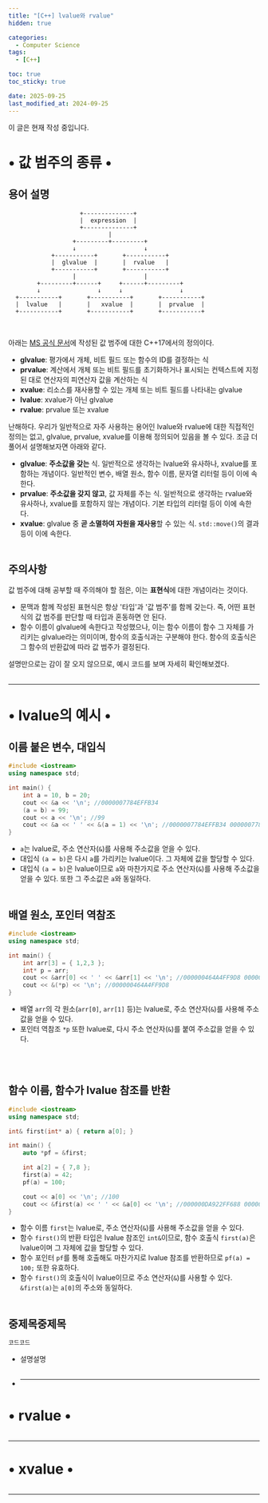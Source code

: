 ```yaml
---
title: "[C++] lvalue와 rvalue"
hidden: true

categories:
  - Computer Science
tags:
  - [C++]

toc: true
toc_sticky: true

date: 2025-09-25
last_modified_at: 2024-09-25
---
```


이 글은 현재 작성 중입니다.

# • 값 범주의 종류 •

## 용어 설명

```planetext
                    +--------------+
                    |  expression  |
                    +--------------+
                            |
                  +---------+---------+
                  ↓                   ↓
            +-----------+       +-----------+
            |  glvalue  |       |  rvalue   |
            +-----------+       +-----------+
                  |                   |
        +---------+------+     +------+---------+
        ↓                ↓     ↓                ↓
  +-----------+       +-----------+       +-----------+
  |  lvalue   |       |   xvalue  |       |  prvalue  |
  +-----------+       +-----------+       +-----------+
```

  <br>

아래는 [MS 공식 문서](https://learn.microsoft.com/ko-kr/cpp/cpp/lvalues-and-rvalues-visual-cpp?view=msvc-170)에 작성된 값 범주에 대한 C++17에서의 정의이다.

- **glvalue**: 평가에서 개체, 비트 필드 또는 함수의 ID를 결정하는 식
- **prvalue**: 계산에서 개체 또는 비트 필드를 초기화하거나 표시되는 컨텍스트에 지정된 대로 연산자의 피연산자 값을 계산하는 식
- **xvalue**: 리소스를 재사용할 수 있는 개체 또는 비트 필드를 나타내는 glvalue
- **lvalue**: xvalue가 아닌 glvalue
- **rvalue**: prvalue 또는 xvalue
  <br>

난해하다. 우리가 일반적으로 자주 사용하는 용어인 lvalue와 rvalue에 대한 직접적인 정의는 없고, glvalue, prvalue, xvalue를 이용해 정의되어 있음을 볼 수 있다.
조금 더 풀어서 설명해보자면 아래와 같다.

- **glvalue**: **주소값을 갖는** 식. 일반적으로 생각하는 lvalue와 유사하나, xvalue를 포함하는 개념이다. 일반적인 변수, 배열 원소, 함수 이름, 문자열 리터럴 등이 이에 속한다.
- **prvalue**: **주소값을 갖지 않고**, 값 자체를 주는 식. 일반적으로 생각하는 rvalue와 유사하나, xvalue를 포함하지 않는 개념이다. 기본 타입의 리터럴 등이 이에 속한다.
- **xvalue**: glvalue 중 **곧 소멸하여 자원을 재사용**할 수 있는 식. `std::move()`의 결과 등이 이에 속한다.
  <br><br>

## 주의사항

값 범주에 대해 공부할 때 주의해야 할 점은, 이는 **표현식**에 대한 개념이라는 것이다.

- 문맥과 함께 작성된 표현식은 항상 '타입'과 '값 범주'를 함께 갖는다. 즉, 어떤 표현식의 값 범주를 판단할 때 타입과 혼동하면 안 된다.
- 함수 이름이 glvalue에 속한다고 작성했으나, 이는 함수 이름이 함수 그 자체를 가리키는 glvalue라는 의미이며, 함수의 호출식과는 구분해야 한다. 함수의 호출식은 그 함수의 반환값에 따라 값 범주가 결정된다.
  <br>

설명만으로는 감이 잘 오지 않으므로, 예시 코드를 보며 자세히 확인해보겠다.
<br><br>

---

# • lvalue의 예시 •

## 이름 붙은 변수, 대입식

```cpp
#include <iostream>
using namespace std;

int main() {
    int a = 10, b = 20;
    cout << &a << '\n'; //0000007784EFFB34
    (a = b) = 99;
    cout << a << '\n'; //99
    cout << &a << ' ' << &(a = 1) << '\n'; //0000007784EFFB34 0000007784EFFB34
}
```

- `a`는 lvalue로, 주소 연산자(`&`)를 사용해 주소값을 얻을 수 있다.
- 대입식 `(a = b)`은 다시 `a`를 가리키는 lvalue이다. 그 자체에 값을 할당할 수 있다.
- 대입식 `(a = b)`은 lvalue이므로 `a`와 마찬가지로 주소 연산자(`&`)를 사용해 주소값을 얻을 수 있다. 또한 그 주소값은 `a`와 동일하다.
  <br><br>

## 배열 원소, 포인터 역참조

```cpp
#include <iostream>
using namespace std;

int main() {
    int arr[3] = { 1,2,3 };
    int* p = arr;
    cout << &arr[0] << ' ' << &arr[1] << '\n'; //000000464A4FF9D8 000000464A4FF9DC
    cout << &(*p) << '\n'; //000000464A4FF9D8
}
```

- 배열 `arr`의 각 원소(`arr[0]`, `arr[1]` 등)는 lvalue로, 주소 연산자(`&`)를 사용해 주소값을 얻을 수 있다.
- 포인터 역참조 `*p` 또한 lvalue로, 다시 주소 연산자(`&`)를 붙여 주소값을 얻을 수 있다.

<br><br>

## 함수 이름, 함수가 lvalue 참조를 반환

```cpp
#include <iostream>
using namespace std;

int& first(int* a) { return a[0]; }

int main() {
    auto *pf = &first;

    int a[2] = { 7,8 };
    first(a) = 42;
    pf(a) = 100;

    cout << a[0] << '\n'; //100
    cout << &first(a) << ' ' << &a[0] << '\n'; //000000DA922FF688 000000DA922FF688
}
```

- 함수 이름 `first`는 lvalue로, 주소 연산자(`&`)를 사용해 주소값을 얻을 수 있다.
- 함수 `first()`의 반환 타입은 lvalue 참조인 `int&`이므로, 함수 호출식 `first(a)`은 lvalue이며 그 자체에 값을 할당할 수 있다.
- 함수 포인터 `pf`를 통해 호출해도 마찬가지로 lvalue 참조를 반환하므로 `pf(a) = 100;` 또한 유효하다.
- 함수 `first()`의 호출식이 lvalue이므로 주소 연산자(`&`)를 사용할 수 있다. `&first(a)`는 `a[0]`의 주소와 동일하다.
  <br><br>

## 중제목중제목

```cpp
코드코드
```

- 설명설명
  <br><br>

- ***

# • rvalue •

```cpp

```

---

# • xvalue •

```cpp

```

---

<!--
- 값 범주의 종류
	- 도식
  - lvalue
  - rvalue
  - xvalue

- 생성과 대입
  - 이동 생성
  - 복사 생성
  - 이동 대입
  - 복사 대입
	- trivial type

- i++, ++i
  - i++ (어셈블리 포함)
  - ++i (어셈블리 포함)
  - i++는 임시 공간이 생긴다? 레지스터 vs 메모리

https://blog.naver.com/luku756/221808884092
-->
